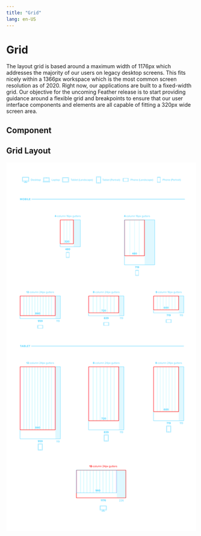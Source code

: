 ```yaml
---
title: "Grid"
lang: en-US
---
```


# Grid

The layout grid is based around a maximum width of 1176px which addresses the majority of our users on legacy desktop screens. This fits nicely within a 1366px workspace which is the most common screen resolution as of 2020. Right now, our applications are built to a fixed-width grid. Our objective for the uncoming Feather release is to start providing guidance around a flexible grid and breakpoints to ensure that our user interface components and elements are all capable of fitting a 320px wide screen area.

## Component

## Grid Layout

![Grid layout image](./assets/Grid_System.png)
